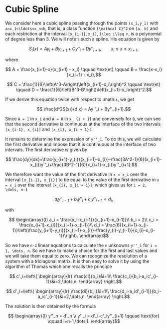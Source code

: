 # Cubic Spline

We consider here a cubic spline passing through the points ``(x_i,y_i)`` with ``a=x_1<\ldots<x_n=b``, that is, a class function ``{\mathcal C}^2`` on ``[a, b]`` and each restriction at the interval ``[x_{i-1},x_i]``, ``1\leq i\leq n``, is a polynomial of degree less than 3. We will note ``S`` such a spline. His equation is given by

```math
    S_i(x) =  Ay_i + By_{i+1} + Cy''_i+ D y''_{i+1}, \qquad x_{i}\leq x\leq x_{i+1},
```

where

```math
    A = \frac{x_{i+1}-x}{x_{i+1} - x_i} \qquad \text{et} \qquad B = \frac{x-x_i}{x_{i+1} - x_i},
```

```math
    C = \frac{1}{6}\left(A^3-A\right)\left(x_{i+1}-x_i\right)^2 \qquad \text{et} \qquad D = \frac{1}{6}\left(B^3-B\right)\left(x_{i+1}-x_i\right)^2.
```

If we derive this equation twice with respect to :math:`x`, we get

```math
    \frac{d^2S(x)}{d x} = Ay''_i + By''_{i+1}.
```

Since ``A = 1`` in ``x_i`` and ``A = 0`` in ``x_ {i + 1}`` and conversely for ``B``, we can see that the second derivative is continuous at the interface of the two intervals ``[x_{i-1}, x_{i}]`` and ``[x_{i}, x_{i + 1}]``.

It remains to determine the expression of ``y''_i``. To do this, we will calculate the first derivative and impose that it is continuous at the interface of two intervals. The first derivative is given by

```math
    \frac{dy}{dx}=\frac{y_{i+1}-y_{i}}{x_{i+1}-x_{i}}-\frac{3A^2-1}{6}(x_{i+1}-x_{i})y''_i+\frac{3B^2-1}{6}(x_{i+1}-x_{i})y''_{i+1}.
```

We therefore want the value of the first derivative in ``x = x_i`` over the interval ``[x_{i-1}, x_{i}]`` to be equal to the value of the first derivative in ``x = x_i`` over the interval ``[x_{i}, x_{i + 1}]``; which gives us for ``i = 2, \dots, n-1``

```math
    a_iy''_{i-1}+b_iy''_i+c_iy''_{i+1}=d_i,
```

with

```math
    \begin{array}{l}
    a_i = \frac{x_i-x_{i-1}}{x_{i+1}-x_{i-1}}\\
    b_i = 2\\
    c_i = \frac{x_{i+1}-x_{i}}{x_{i+1}-x_{i-1}}\\
    d_i = \frac{6}{x_{i+1}-x_{i-1}}\left(\frac{y_{i+1}-y_{i}}{x_{i+1}-x_{i}}-\frac{y_{i}-y_{i-1}}{x_{i}-x_{i-1}}\right).
    \end{array}
```

So we have ``n-2`` linear equations to calculate the ``n`` unknowns ``y''_i`` for ``i = 1, \dots, n``. So we have to make a choice for the first and last values and we will take them equal to zero. We can recognize the resolution of a system with a tridiagonal matrix. It is then easy to solve it by using the algorithm of Thomas which one recalls the principle

```math
    c'_i=\left\{
    \begin{array}{lr}
    \frac{ci}{b_i}&i=1\\
    \frac{c_i}{b_i-a_ic'_{i-1}}&i=2,\dots,n.
    \end{array}
    \right.
```

```math
    d'_i=\left\{
    \begin{array}{lr}
    \frac{di}{b_i}&i=1\\
    \frac{d_i-a_id'_{i-1}}{b_i-a_ic'_{i-1}}&i=2,\dots,n.
    \end{array}
    \right.
```

The solution is then obtained by the formula

```math
    \begin{array}{l}
    y''_n = d'_n \\
    y''_i = d'_i-c'_iy''_{i+1} \qquad \text{for} \qquad i=n-1,\dots,1.
    \end{array}
```
